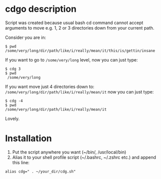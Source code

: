 # cdgo description

Script was created because usual bash cd command cannot accept arguments
to move e.g. 1, 2 or 3 directories down from your current path.

Consider you are in:
```
$ pwd
/some/very/long/dir/path/like/i/really/mean/it/this/is/gettin/insane
```
If you want to go to `/some/very/long` level, now you can just type:
```
$ cdg 3
$ pwd
 /some/very/long
```
If you want move just 4 directories down to:
 `/some/very/long/dir/path/like/i/really/mean/it` now you can just type:
```
$ cdg -4
$ pwd 
/some/very/long/dir/path/like/i/really/mean/it
```

Lovely.

# Installation

1. Put the script anywhere you want (~/bin/, /usr/local/bin)
2. Alias it to your shell profile script (~/.bashrc, ~/.zshrc etc.) and append this line:
```
alias cdg=" . ~/your_dir/cdg.sh"
```
